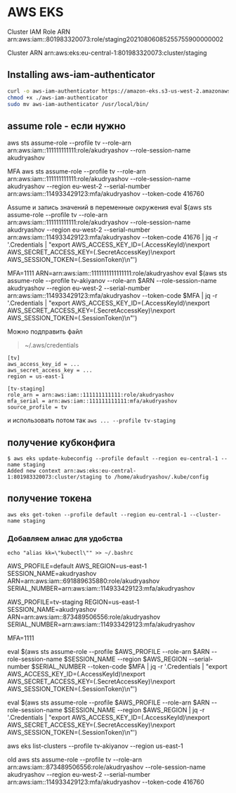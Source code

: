 # AWS EKS

Cluster IAM Role ARN
arn:aws:iam::801983320073:role/staging20210806085255755900000002

Cluster ARN
arn:aws:eks:eu-central-1:801983320073:cluster/staging

## Installing aws-iam-authenticator

``` bash
curl -o aws-iam-authenticator https://amazon-eks.s3-us-west-2.amazonaws.com/1.21.2/2021-07-05/bin/linux/amd64/aws-iam-authenticator
chmod +x ./aws-iam-authenticator
sudo mv aws-iam-authenticator /usr/local/bin/
```

## assume role - если нужно
aws sts assume-role --profile tv --role-arn arn:aws:iam::111111111111:role/akudryashov --role-session-name akudryashov

MFA
aws sts assume-role --profile tv --role-arn arn:aws:iam::111111111111:role/akudryashov --role-session-name akudryashov --region eu-west-2 --serial-number arn:aws:iam::114933429123:mfa/akudryashov --token-code 416760

Assume и запись значений в переменные окружения
eval $(aws sts assume-role --profile tv --role-arn arn:aws:iam::111111111111:role/akudryashov --role-session-name akudryashov --region eu-west-2 --serial-number arn:aws:iam::114933429123:mfa/akudryashov --token-code 41676 | jq -r '.Credentials | "export AWS_ACCESS_KEY_ID=\(.AccessKeyId)\nexport AWS_SECRET_ACCESS_KEY=\(.SecretAccessKey)\nexport AWS_SESSION_TOKEN=\(.SessionToken)\n"')

MFA=1111
ARN=arn:aws:iam::1111111111111111:role/akudryashov
eval $(aws sts assume-role --profile tv-akiyanov --role-arn $ARN --role-session-name akudryashov --region eu-west-2 --serial-number arn:aws:iam::114933429123:mfa/akudryashov --token-code $MFA | jq -r '.Credentials | "export AWS_ACCESS_KEY_ID=\(.AccessKeyId)\nexport AWS_SECRET_ACCESS_KEY=\(.SecretAccessKey)\nexport AWS_SESSION_TOKEN=\(.SessionToken)\n"')

Можно подправить файл
> ~/.aws/credentials
```
[tv]
aws_access_key_id = ...
aws_secret_access_key = ...
region = us-east-1

[tv-staging]
role_arn = arn:aws:iam::111111111111:role/akudryashov
mfa_serial = arn:aws:iam::111111111111:mfa/akudryashov
source_profile = tv
```
и использовать потом так `aws ... --profile tv-staging`

## получение кубконфига
```
$ aws eks update-kubeconfig --profile default --region eu-central-1 --name staging
Added new context arn:aws:eks:eu-central-1:801983320073:cluster/staging to /home/akudryashov/.kube/config

```
## получение токена
```
aws eks get-token --profile default --region eu-central-1 --cluster-name staging
```

### Добавляем алиас для удобства
```
echo "alias kk=\"kubectl\"" >> ~/.bashrc
```


AWS_PROFILE=default
AWS_REGION=us-east-1
SESSION_NAME=akudryashov
ARN=arn:aws:iam::691889635880:role/akudryashov
SERIAL_NUMBER=arn:aws:iam::114933429123:mfa/akudryashov

AWS_PROFILE=tv-staging
REGION=us-east-1
SESSION_NAME=akudryashov
ARN=arn:aws:iam::873489506556:role/akudryashov
SERIAL_NUMBER=arn:aws:iam::114933429123:mfa/akudryashov

MFA=1111

eval $(aws sts assume-role --profile $AWS_PROFILE --role-arn $ARN --role-session-name $SESSION_NAME --region $AWS_REGION --serial-number $SERIAL_NUMBER --token-code $MFA | jq -r '.Credentials | "export AWS_ACCESS_KEY_ID=\(.AccessKeyId)\nexport AWS_SECRET_ACCESS_KEY=\(.SecretAccessKey)\nexport AWS_SESSION_TOKEN=\(.SessionToken)\n"')

eval $(aws sts assume-role --profile $AWS_PROFILE --role-arn $ARN --role-session-name $SESSION_NAME --region $AWS_REGION  | jq -r '.Credentials | "export AWS_ACCESS_KEY_ID=\(.AccessKeyId)\nexport AWS_SECRET_ACCESS_KEY=\(.SecretAccessKey)\nexport AWS_SESSION_TOKEN=\(.SessionToken)\n"')

aws eks list-clusters --profile tv-akiyanov --region us-east-1



old
aws sts assume-role --profile tv --role-arn arn:aws:iam::873489506556:role/akudryashov --role-session-name akudryashov --region eu-west-2 --serial-number arn:aws:iam::114933429123:mfa/akudryashov --token-code 416760
